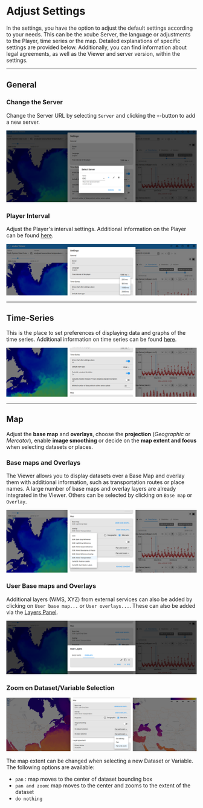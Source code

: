 # Adjust Settings

In the settings, you have the option to adjust the default settings according to your needs. This can be the xcube Server, the language or adjustments to the Player, time series or the map. Detailed explanations of specific settings are provided below. Additionally, you can find information about legal agreements, as well as the Viewer and server version, within the settings.

---

## General

### Change the Server

Change the Server URL by selecting `Server` and clicking the `+`-button to add a new server.

![Settings - Change Server](../assets/images/viewer/settings_server.png)

### Player Interval

Adjust the Player's interval settings. Additional information on the Player can be found [here](../user_guide/analyse.md/#the-player).

![Settings - Player Interval](../assets/images/viewer/settings_player.png)

---

## Time-Series

This is the place to set preferences of displaying data and graphs of the time series. Additional information on time series can be found [here](../user_guide/analyse.md/#time-series).

![Settings - Time Series](../assets/images/viewer/settings_timeseries.png)

---

## Map

Adjust the **base map** and **overlays**, choose the **projection** (_Geographic_ or _Mercator_), enable **image smoothing** or decide on the **map extent and focus** when selecting datasets or places.

### Base maps and Overlays

The Viewer allows you to display datasets over a Base Map and overlay them with additional information, such as transportation routes or place names. A large number of base maps and overlay layers are already integrated in the Viewer. Others can be selected by clicking on `Base map` or `Overlay`.

![Settings - Maps - Overlay](../assets/images/viewer/settings_overlay.png)

### User Base maps and Overlays

Additional layers (WMS, XYZ) from external services can also be added by clicking on `User base map...` or `User overlays...`. These can also be added via the [Layers Panel](../user_guide/getting_started.md/#adjust-layer-visibilities).

![Settings - Maps - User Maps](../assets/images/viewer/settings_usermaps.png)

### Zoom on Dataset/Variable Selection

![On Selection](../assets/images/viewer/settings_on_selection.png)

The map extent can be changed when selecting a new Dataset or Variable. The following options are available:

- `pan` : map moves to the center of dataset bounding box
- `pan and zoom`: map moves to the center and zooms to the extent of the dataset
- `do nothing`
